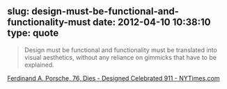 slug: design-must-be-functional-and-functionality-must
date: 2012-04-10 10:38:10
type: quote
---

> Design must be functional and functionality must be translated into visual aesthetics, without any reliance on gimmicks that have to be explained.

[Ferdinand A. Porsche, 76, Dies - Designed Celebrated 911 - NYTimes.com](http://www.nytimes.com/2012/04/06/automobiles/ferdinand-a-porsche-76-dies-designed-celebrated-911.html?_r=2&pagewanted=all)
